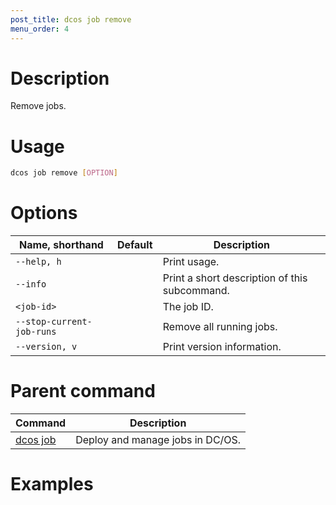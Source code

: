 ```yaml
---
post_title: dcos job remove
menu_order: 4
---
```

    
# Description
Remove jobs.

# Usage

```bash
dcos job remove [OPTION]
```

# Options

| Name, shorthand | Default | Description |
|---------|-------------|-------------|
| `--help, h`   |             |  Print usage. |
| `--info`   |             |  Print a short description of this subcommand. |
| `<job-id>`   |             |  The job ID. |
| `--stop-current-job-runs`   |             |  Remove all running jobs. |
| `--version, v`   |             | Print version information. |

# Parent command

| Command | Description |
|---------|-------------|
| [dcos job](/docs/1.9/usage/cli/command-reference/dcos-job/) |  Deploy and manage jobs in DC/OS. |

# Examples